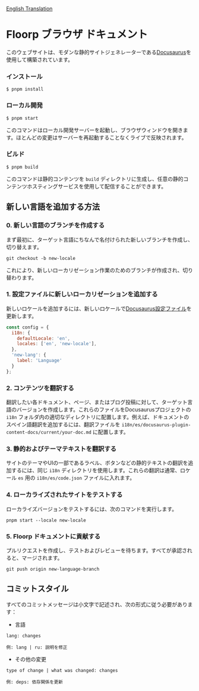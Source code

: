 [English Translation](README_en.md)

# Floorp ブラウザ ドキュメント

このウェブサイトは、モダンな静的サイトジェネレーターである[Docusaurus](https://docusaurus.io/)を使用して構築されています。

### インストール


```
$ pnpm install
```

### ローカル開発

```
$ pnpm start
```

このコマンドはローカル開発サーバーを起動し、ブラウザウィンドウを開きます。ほとんどの変更はサーバーを再起動することなくライブで反映されます。

### ビルド

```
$ pnpm build
```

このコマンドは静的コンテンツを `build` ディレクトリに生成し、任意の静的コンテンツホスティングサービスを使用して配信することができます。

## 新しい言語を追加する方法

### 0. 新しい言語のブランチを作成する
まず最初に、ターゲット言語にちなんで名付けられた新しいブランチを作成し、切り替えます。
```
git checkout -b new-locale
```
これにより、新しいローカリゼーション作業のためのブランチが作成され、切り替わります。

### 1. 設定ファイルに新しいローカリゼーションを追加する
新しいロケールを追加するには、新しいロケールで[Docusaurus設定ファイル](/docusaurus.config.js)を更新します。
```js
const config = {
  i18n: {
    defaultLocale: 'en',
    locales: ['en', 'new-locale'],
  },
  'new-lang': {
    label: 'Language'
  }
};
```
### 2. コンテンツを翻訳する
翻訳したい各ドキュメント、ページ、またはブログ投稿に対して、ターゲット言語のバージョンを作成します。これらのファイルをDocusaurusプロジェクトの `i18n` フォルダ内の適切なディレクトリに配置します。例えば、ドキュメントのスペイン語翻訳を追加するには、翻訳ファイルを `i18n/es/docusaurus-plugin-content-docs/current/your-doc.md` に配置します。

### 3. 静的およびテーマテキストを翻訳する
サイトのテーマやUIの一部であるラベル、ボタンなどの静的テキストの翻訳を追加するには、同じ `i18n` ディレクトリを使用します。これらの翻訳は通常、ロケール `es` 用の `i18n/es/code.json` ファイルに入れます。

### 4. ローカライズされたサイトをテストする
ローカライズバージョンをテストするには、次のコマンドを実行します。
```
pnpm start --locale new-locale
```

### 5. Floorp ドキュメントに貢献する
プルリクエストを作成し、テストおよびレビューを待ちます。すべてが承認されると、マージされます。

```
git push origin new-language-branch
```

## コミットスタイル
すべてのコミットメッセージは小文字で記述され、次の形式に従う必要があります：
* 言語
```
lang: changes

例: lang | ru: 説明を修正
```
* その他の変更
```
type of change | what was changed: changes

例: deps: 依存関係を更新
```
